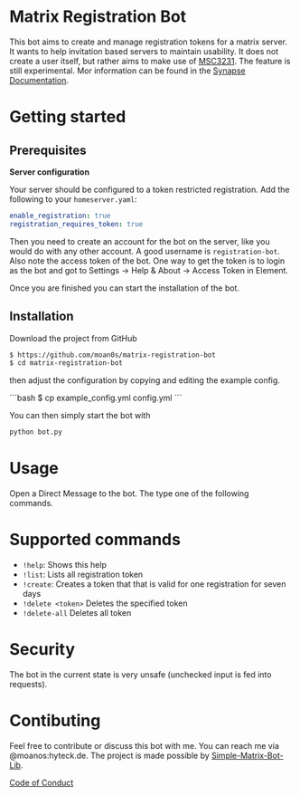 # Matrix Registration Bot

This bot aims to create and manage registration tokens for a matrix server. It wants to help invitation based servers to maintain usability.
It does not create a user itself, but rather aims to make use of [MSC3231](https://github.com/matrix-org/matrix-doc/blob/main/proposals/3231-token-authenticated-registration.md).
The feature is still experimental. Mor information can be found in the [Synapse Documentation](https://matrix-org.github.io/synapse/latest/usage/administration/admin_api/registration_tokens.html).

# Getting started

## Prerequisites

**Server configuration**

Your server should be configured to a token restricted registration. Add the following to your `homeserver.yaml`:
```yaml
enable_registration: true
registration_requires_token: true
```

Then you need to create an account for the bot on the server, like you would do with any other account.
A good username is `registration-bot`. Also note the access token of the bot. One way to get the token is to login as 
the bot and got to Settings -> Help & About -> Access Token in Element.

Once you are finished you can start the installation of the bot.

## Installation

Download the project from GitHub
```bash
$ https://github.com/moan0s/matrix-registration-bot
$ cd matrix-registration-bot
```

then adjust the configuration by copying and editing the example config.

´´´bash
$ cp example_config.yml config.yml
´´´

You can then simply start the bot with
```bash
python bot.py
```

# Usage

Open a Direct Message to the bot. The type one of the following commands.

# Supported commands

* `!help`: Shows this help
* `!list`: Lists all registration token
* `!create`: Creates a token that that is valid for one registration for seven days
* `!delete <token>` Deletes the specified token
* `!delete-all` Deletes all token

# Security

The bot in the current state is very unsafe (unchecked input is fed into requests).

# Contibuting

Feel free to contribute or discuss this bot with me. You can reach me via @moanos:hyteck.de. The project is made possible by [Simple-Matrix-Bot-Lib](https://simple-matrix-bot-lib.readthedocs.io).

[Code of Conduct](https://www.contributor-covenant.org/version/2/1/code_of_conduct/)
